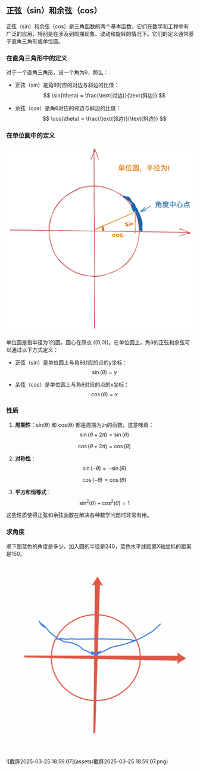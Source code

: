 ## 正弦（sin）和余弦（cos）

正弦（sin）和余弦（cos）是三角函数的两个基本函数，它们在数学和工程中有广泛的应用，特别是在涉及到周期现象、波动和旋转的情况下。它们的定义通常基于直角三角形或单位圆。

### 在直角三角形中的定义

对于一个直角三角形，设一个角为θ，那么：

- 正弦（sin）是角θ对应的对边与斜边的比值：
  $$
  \sin(\theta) = \frac{\text{对边}}{\text{斜边}}
  $$

- 余弦（cos）是角θ对应的邻边与斜边的比值：
  $$
  \cos(\theta) = \frac{\text{邻边}}{\text{斜边}}
  $$

### 在单位圆中的定义

![image-20240830111236293](assets/image-20240830111236293.png)

单位圆是指半径为1的圆，圆心在原点 \((0,0)\)。在单位圆上，角θ的正弦和余弦可以通过以下方式定义：

- 正弦（sin）是单位圆上与角θ对应的点的y坐标：
  $$
  \sin(\theta) = y
  $$

- 余弦（cos）是单位圆上与角θ对应的点的x坐标：
  $$
  \cos(\theta) = x
  $$

### 性质

1. **周期性**：sin(θ) 和 cos(θ) 都是周期为`2π`的函数，这意味着：
   $$
   \sin(\theta + 2\pi) = \sin(\theta)
   $$

   $$
   \cos(\theta + 2\pi) = \cos(\theta)
   $$

2. **对称性**：
   $$
   \sin(-\theta) = -\sin(\theta)
   $$

   $$
   \cos(-\theta) = \cos(\theta)
   $$

3. **平方和恒等式**：
   $$
   \sin^2(\theta) + \cos^2(\theta) = 1
   $$

这些性质使得正弦和余弦函数在解决各种数学问题时非常有用。





### 求角度

求下图蓝色的角度是多少，加入圆的半径是240，蓝色水平线距离X轴坐标的距离是150。

![image-20250325185453249](assets/image-20250325185453249.png)

![截屏2025-03-25 18.59.07](assets/截屏2025-03-25 18.59.07.png)